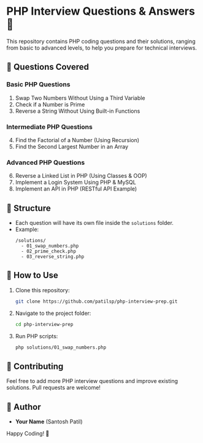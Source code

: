 # PHP Interview Questions & Answers 🚀

This repository contains PHP coding questions and their solutions, ranging from basic to advanced levels, to help you prepare for technical interviews.

## 📌 Questions Covered

### **Basic PHP Questions**
1. Swap Two Numbers Without Using a Third Variable
2. Check if a Number is Prime
3. Reverse a String Without Using Built-in Functions

### **Intermediate PHP Questions**
4. Find the Factorial of a Number (Using Recursion)
5. Find the Second Largest Number in an Array

### **Advanced PHP Questions**
6. Reverse a Linked List in PHP (Using Classes & OOP)
7. Implement a Login System Using PHP & MySQL
8. Implement an API in PHP (RESTful API Example)

## 📂 Structure
- Each question will have its own file inside the `solutions` folder.
- Example:
  ```
  /solutions/
    - 01_swap_numbers.php
    - 02_prime_check.php
    - 03_reverse_string.php
  ```

## 🚀 How to Use
1. Clone this repository:
   ```bash
   git clone https://github.com/patilsp/php-interview-prep.git
   ```
2. Navigate to the project folder:
   ```bash
   cd php-interview-prep
   ```
3. Run PHP scripts:
   ```bash
   php solutions/01_swap_numbers.php
   ```

## 📝 Contributing
Feel free to add more PHP interview questions and improve existing solutions. Pull requests are welcome!

## 📌 Author
- **Your Name** (Santosh Patil)

Happy Coding! 🚀
